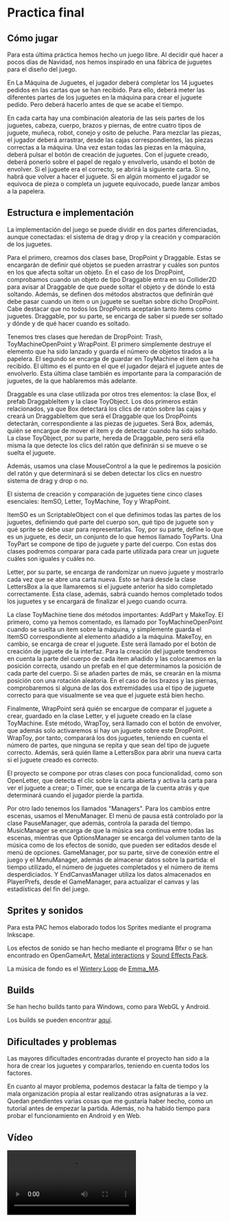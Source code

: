 # Practica final

## Cómo jugar
Para esta última práctica hemos hecho un juego libre. Al decidir qué hacer a pocos días de Navidad, nos hemos inspirado en una fábrica de juguetes para el diseño del juego.

En La Máquina de Juguetes, el jugador deberá completar los 14 juguetes pedidos en las cartas que se han recibido. Para ello, deberá meter las diferentes partes de los juguetes en la máquina para crear el juguete pedido. Pero deberá hacerlo antes de que se acabe el tiempo.

En cada carta hay una combinación aleatoria de las seis partes de los juguetes, cabeza, cuerpo, brazos y piernas, de entre cuatro tipos de juguete, muñeca, robot, conejo y osito de peluche. Para mezclar las piezas, el jugador deberá arrastrar, desde las cajas correspondientes, las piezas correctas a la máquina. Una vez estan todas las piezas en la máquina, deberá pulsar el botón de creación de juguetes. Con el juguete creado, deberá ponerlo sobre el papel de regalo y envolverlo, usando el botón de envolver. Si el juguete era el correcto, se abrirá la siguiente carta. Si no, habrá que volver a hacer el juguete. Si en algún momento el jugador se equivoca de pieza o completa un juguete equivocado, puede lanzar ambos a la papelera.

## Estructura e implementación
La implementación del juego se puede dividir en dos partes diferenciadas, aunque conectadas: el sistema de drag y drop y la creación y comparación de los juguetes.

Para el primero, creamos dos clases base, DropPoint y Draggable. Estas se encargarán de definir qué objetos se pueden arrastrar y cuáles son puntos en los que afecta soltar un objeto. En el caso de los DropPoint, comprobamos cuando un objeto de tipo Draggable entra en su Collider2D para avisar al Draggable de que puede soltar el objeto y de dónde lo está soltando. Además, se definen dos métodos abstractos que definirán qué debe pasar cuando un item o un juguete se sueltan sobre dicho DropPoint. Cabe destacar que no todos los DropPoints aceptarán tanto items como juguetes. Draggable, por su parte, se encarga de saber si puede ser soltado y dónde y de qué hacer cuando es soltado.

Tenemos tres clases que heredan de DropPoint: Trash, ToyMachineOpenPoint y WrapPoint. El primero simplemente destruye el elemento que ha sido lanzado y guarda el número de objetos tirados a la papelera. El segundo se encarga de guardar en ToyMachine el item que ha recibido. El último es el punto en el que el jugador dejará el juguete antes de envolverlo. Esta última clase también es importante para la comparación de juguetes, de la que hablaremos más adelante.

Draggable es una clase utilizada por otros tres elementos: la clase Box, el prefab DraggableItem y la clase ToyObject. Los dos primeros están relacionados, ya que Box detectará los clics de ratón sobre las cajas y creará un DraggableItem que será el Draggable que los DropPoints detectarán, correspondiente a las piezas de juguetes. Será Box, además, quién se encargue de mover el item y de detectar cuando ha sido soltado. La clase ToyObject, por su parte, hereda de Draggable, pero será ella misma la que detecte los clics del ratón que definirán si se mueve o se suelta el juguete.

Además, usamos una clase MouseControl a la que le pediremos la posición del ratón y que determinará si se deben detectar los clics en nuestro sistema de drag y drop o no.

El sistema de creación y comparación de juguetes tiene cinco clases esenciales: ItemSO, Letter, ToyMachine, Toy y WrapPoint.

ItemSO es un ScriptableObject con el que definimos todas las partes de los juguetes, definiendo qué parte del cuerpo son, qué tipo de juguete son y qué sprite se debe usar para representarlas. Toy, por su parte, define lo que es un juguete, es decir, un conjunto de lo que hemos llamado ToyParts. Una ToyPart se compone de tipo de juguete y parte del cuerpo. Con estas dos clases podremos comparar para cada parte utilizada para crear un juguete cuáles son iguales y cuáles no.

Letter, por su parte, se encarga de randomizar un nuevo juguete y mostrarlo cada vez que se abre una carta nueva. Esto se hará desde la clase LettersBox a la que llamaremos si el juguete anterior ha sido completado correctamente. Esta clase, además, sabrá cuando hemos completado todos los juguetes y se encargará de finalizar el juego cuando ocurra.

La clase ToyMachine tiene dos métodos importantes: AddPart y MakeToy. El primero, como ya hemos comentado, es llamado por ToyMachineOpenPoint cuando se suelta un item sobre la máquina, y simplemente guarda el ItemSO correspondiente al elemento añadido a la máquina. MakeToy, en cambio, se encarga de crear el juguete. Este será llamado por el botón de creación de juguete de la interfaz. Para la creación del juguete tendremos en cuenta la parte del cuerpo de cada item añadido y las colocaremos en la posición correcta, usando un prefab en el que determinamos la posición de cada parte del cuerpo. Si se añaden partes de más, se crearán en la misma posición con una rotación aleatoria. En el caso de los brazos y las piernas, comprobaremos si alguna de las dos extremidades usa el tipo de juguete correcto para que visualmente se vea que el juguete está bien hecho.

Finalmente, WrapPoint será quién se encargue de comparar el juguete a crear, guardado en la clase Letter, y el juguete creado en la clase ToyMachine. Este método, WrapToy, será llamado con el botón de envolver, que además solo activaremos si hay un juguete sobre este DropPoint. WrapToy, por tanto, comparará los dos juguetes, teniendo en cuenta el número de partes, que ninguna se repita y que sean del tipo de juguete correcto. Además, será quién llame a LettersBox para abrir una nueva carta si el juguete creado es correcto.

El proyecto se compone por otras clases con poca funcionalidad, como son OpenLetter, que detecta el clic sobre la carta abierta y activa la carta para ver el juguete a crear; o Timer, que se encarga de la cuenta atrás y que determinará cuando el jugador pierde la partida.

Por otro lado tenemos los llamados "Managers". Para los cambios entre escenas, usamos el MenuManager. El menú de pausa está controlado por la clase PauseManager, que además, controla la parada del tiempo. MusicManager se encarga de que la música sea continua entre todas las escenas, mientras que OptionsManager se encarga del volumen tanto de la música como de los efectos de sonido, que pueden ser editados desde el menú de opciones. GameManager, por su parte, sirve de conexión entre el juego y el MenuManager, además de almacenar datos sobre la partida: el tiempo utilizado, el número de juguetes completados y el número de items desperdiciados. Y EndCanvasManager utiliza los datos almacenados en PlayerPrefs, desde el GameManager, para actualizar el canvas y las estadísticas del fin del juego.

## Sprites y sonidos
Para esta PAC hemos elaborado todos los Sprites mediante el programa Inkscape.

Los efectos de sonido se han hecho mediante el programa Bfxr o se han encontrado en OpenGameArt, [Metal interactions](https://opengameart.org/content/metal-interactions) y [Sound Effects Pack](https://opengameart.org/content/sound-effects-pack).

La música de fondo es el [Wintery Loop](https://opengameart.org/content/wintery-loop) de [Emma_MA](https://opengameart.org/users/emmama).

## Builds
Se han hecho builds tanto para Windows, como para WebGL y Android.

Los builds se pueden encontrar [aquí](https://fuscor.itch.io/practica-final-la-maquina-de-juguetes).

## Dificultades y problemas
Las mayores dificultades encontradas durante el proyecto han sido a la hora de crear los juguetes y compararlos, teniendo en cuenta todos los factores.

En cuanto al mayor problema, podemos destacar la falta de tiempo y la mala organización propia al estar realizando otras asignaturas a la vez. Quedan pendientes varias cosas que me gustaría haber hecho, como un tutorial antes de empezar la partida. Además, no ha habido tiempo para probar el funcionamiento en Android y en Web.

## Vídeo
![](PracticaFinal.mp4)





